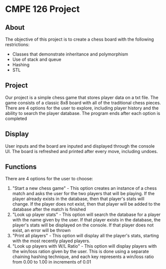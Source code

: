 # CMPE 126 Project
## About
The objective of this project is to create a chess board with the following restrictions:
- Classes that demonstrate inheritance and polymorphism
- Use of stack and queue
- Hashing
- STL

## Project
Our project is a simple chess game that stores player data on a txt file. The game consists of a classic 8x8 board with all of the traditional chess pieces. There are 4 options for the user to explore, including player history and the ability to search the player database. The program ends after each option is completed

## Display
User inputs and the board are inputed and displayed through the console UI. The board is refreshed and printed after every move, including undoes.

## Functions
There are 4 options for the user to choose:
1. "Start a new chess game" - This option creates an instance of a chess match and asks the user for the two players that will be playing. If the player already exists in the database, then that player's stats will change. If the player does not exist, then that player will be added to the database after the match is finished
2. "Look up player stats" - This option will search the database for a player with the name given by the user. If that player exists in the database, the player's stats will be displayed on the console. If that player does not exist, an error will be thrown
3. "Print all players" - This option will display all the player's stats, starting with the most recently played players.
4. "Look up players with W/L Ratio" - This option will display players with the win/loss ration given by the user. This is done using a separate chaining hashing technique, and each key represents a win/loss ratio from 0.00 to 1.00 in increments of 0.01
